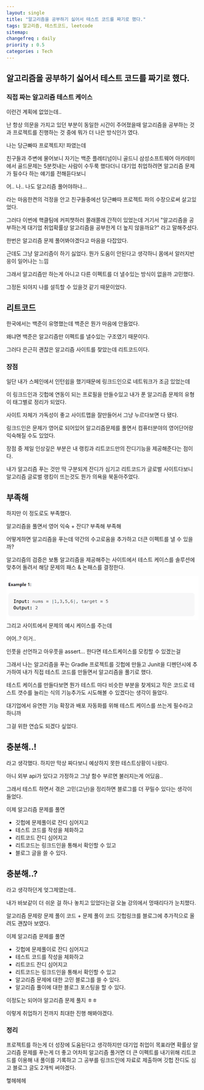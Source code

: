 ```yaml
---
layout: single
title: "알고리즘을 공부하기 싫어서 테스트 코드를 짜기로 했다."
tags: 알고리즘, 테스트코드, leetcode 
sitemap:
changefreq : daily
priority : 0.5
categories : Tech
---
```

## 알고리즘을 공부하기 싫어서 테스트 코드를 짜기로 했다.
### 직접 짜는 알고리즘 테스트 케이스

이런건 계획에 없었는데..

난 항상 의문을 가지고 있던 부분이 동일한 시간이 주어졌을때 알고리즘을 공부하는 것과 프로젝트를 진행하는 것 중에 뭐가 더 나은 방식인가 였다.

나는 당근빠따 프로젝트지! 파였는데 

친구들과 주변에 물어보니 
자기는 백준 플레티넘이니 골드니 
삼성소프트웨어 아카데미에서 골드문제는 5분컷내는 사람이 
수두룩 했다더니 대기업 취업하려면 알고리즘 문제가 필수다
하는 얘기를 전해듣다보니

어.. 나.. 나도 알고리즘 풀어야하나...

라는 마음한켠의 걱정을 안고 친구들중에선 
당근빠따 프로젝트 파의 수장으로써 살고있었다.

그러다 이번에 핵클팀에 커피챗하러 쫄래쫄래 간적이 있었는데 
거기서 
"알고리즘을 공부하는게 대기업 취업확률상 알고리즘을 공부한게
더 높지 않을까요?" 라고 말해주셨다.

한번은 알고리즘 문제 풀어봐야겠다고 마음을 다잡았다.

근데도 그냥 알고리즘이 하기 싫었다. 뭔가 도움이 안된다고 생각하니 몸에서 알러지반응이 일어나는 느낌

그래서 알고리즘만 하는게 아니고 다른 이펙트를 더 낼수있는 방식이 없을까 고민했다.

그정돈 되야지 나를 설득할 수 있을것 같기 때문이었다.

## 리트코드
한국에서는 백준이 유명했는데 백준은 뭔가 마음에 안들었다. 

왜냐면 백준은 알고리즘만 이펙트를 낼수있는 구조였기 때문이다.

그러다 은근히 괜찮은 알고리즘 사이트를 찾았는데 리트코드이다.

### 장점

일단 내가 스페인에서 인턴쉽을 했기때문에 링크드인으로 네트워크가 조금 있었는데

이 링크드인과 깃헙에 연동이 되는 프로필을 만들수있고 내가 푼 알고리즘 문제의 유형이 태그별로 정리가 되었다.

사이트 자체가 가독성이 좋고 사이트맵을 잘만들어서 그냥 누르다보면 다 됐다. 

링크드인은 문제가 영어로 되어있어 알고리즘문제를 풀면서 컴퓨터분야의 영어단어랑 익숙해질 수도 있었다.

장점 중 제일 인상깊은 부분은 내 랭킹과 리트코드만의 잔디기능을 제공해준다는 점이다.

내가 알고리즘 푸는 것만 딱 구분되게 잔디가 심기고 리트코드가 글로벌 사이트다보니 
알고리즘 글로벌 랭킹이 뜨는것도 뭔가 의욕을 북돋아주었다.

## 부족해

하지만 이 정도로도 부족했다.

알고리즘을 풀면서 영어 익숙 + 잔디? 부족해 부족해

어떻게하면 알고리즘을 푸는데 약간의 수고로움을 추가하고 더큰 이펙트를 낼 수 있을까?

알고리즘의 검증은 보통 알고리즘을 제공해주는 사이트에서 테스트 케이스를 솔루션에 맞추어 돌려서 
해당 문제의 패스 & 논패스를 결정한다.

![img_2.png](img_2.png)
그리고 사이트에서 문제의 예시 케이스를 주는데 

어어..? 이거..

인풋을 선언하고 아우풋을 assert... 한다면 테스트케이스를 모킹할 수 있겠는걸

그래서 나는 알고리즘을 푸는 Gradle 프로젝트를 깃헙에 만들고 Junit을 디펜던시에 추가하여
내가 직접 테스트 코드를 만들면서 알고리즘을 풀기로 했다.

테스트 케이스를 만들다보면 뭔가 테스트 마다 비슷한 부분을 찾게되고 작은 코드로 테스트 갯수를 늘리는 식의 기능추가도 시도해볼 수 있겠다는 생각이 들었다.

대기업에서 유연한 기능 확장과 배포 자동화를 위해 테스트 케이스를 쓰는게 필수라고 하니까

그걸 위한 연습도 되겠다 싶었다.

## 충분해..!

라고 생각했다. 하지만 막상 짜다보니 예상하지 못한 테스트상황이 나왔다.

아니 외부 api가 있다고 가정하고 그냥 함수 부르면 불러지는게 어딨음..

그래서 테스트 하면서 겪은 고민(고난)을 정리하면 블로그를 더 꾸밀수 있다는 생각이 들었다.

이제 알고리즘 문제를 풀면

- 깃헙에 문제풀이로 잔디 심어지고
- 테스트 코드를 작성을 체화하고
- 리트코드 잔디 심어지고
- 리트코드는 링크드인을 통해서 확인할 수 있고
- 블로그 글을 쓸 수 있다.

## 충분해..?

라고 생각하던게 엊그제였는데..

내가 바보같이 더 쉬운 걸 하나 놓치고 있었다는걸 
오늘 강의에서 멍때리다가 눈치챘다.

알고리즘 문제랑 문제 풀이 코드 + 문제 풀이 코드 깃헙링크를 
블로그에 추가적으로 올려도 괜찮아 보였다.

이제 알고리즘 문제를 풀면

- 깃헙에 문제풀이로 잔디 심어지고
- 테스트 코드를 작성을 체화하고
- 리트코드 잔디 심어지고
- 리트코드는 링크드인을 통해서 확인할 수 있고
- 알고리즘 문제에 대한 고민 블로그를 쓸 수 있다.
- 알고리즘 풀이에 대한 블로그 포스팅을 할 수 있다.

이정도는 되어야 알고리즘 문제 풀지 ㅎㅎ

이렇게 취업하기 전까지 최대한 진행 해봐야겠다.


### 정리
프로젝트를 하는게 더 성장에 도움된다고 생각하지만 
대기업 취업이 목표라면 확률상 알고리즘 문제를 푸는게 더 좋고
어차피 알고리즘 풀거면 더 큰 이펙트를 내기위해 리트코드를 이용해
내 풀이를 기록하고 그 공부를 링크드인에 자료로 제출하며 깃헙 잔디도 심고
블로그 글도 2개씩 써야겠다.

헿헤헤헤



<br>  

<br>  

<br>  




